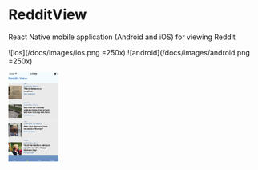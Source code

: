 # RedditView
React Native mobile application (Android and iOS) for viewing Reddit


![ios](/docs/images/ios.png =250x) ![android](/docs/images/android.png =250x)

<img src="/docs/images/ios.png" alt="Drawing" style="width: 100px;"/>
